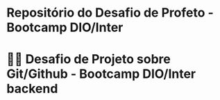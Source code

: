 <h1> Repositório do Desafio de Profeto - Bootcamp DIO/Inter <h1> 

  
  <p> 👨‍💻 Desafio de Projeto sobre Git/Github - Bootcamp DIO/Inter backend <p>
